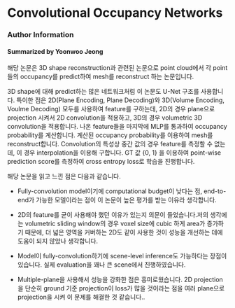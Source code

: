 #  Convolutional Occupancy Networks
### Author Information
#### Summarized by Yoonwoo Jeong

해당 논문은 3D shape reconstruction과 관련된 논문으로 point cloud에서 각 point들의 occupancy를 predict하여 mesh를 reconstruct 하는 논문입니다. 
 
3D shape에 대해 predict하는 많은 네트워크처럼 이 논문도 U-Net 구조를 사용합니다. 특이한 점은 2D(Plane Encoding, Plane Decoding)와 3D(Volume Encoding, Voulme Decoding) 모두를 사용하여  feature를 구하는데, 2D의 경우 plane으로 projection 시켜서 2D convolution을 적용하고, 3D의 경우 volumetric 3D convolution을 적용합니다. 나온 feature들을 마지막에 MLP를 통과하여 occupancy probability를 계산합니다. 계산된 occupancy probability를 이용하여 mesh를 reconstruct합니다. Convolution의 특성상 중간 값의 경우 feature를 측정할 수 없는데, 이 경우 interpolation을 이용해 구합니다. GT 값 {0, 1} 을 이용하여 point-wise prediction score를 측정하여 cross entropy loss로 학습을 진행합니다. 
 
해당 논문을 읽고 느낀 점은 다음과 같습니다. 

* Fully-convolution model이기에 computational budget이 낮다는 점, end-to-end가 가능한 모델이라는 점이 이 논문이 높은 평가를 받는 이유라 생각합니다. 
	
* 2D의 feature를 굳이 사용해야 했던 이유가 있는지 의문이 들었습니다.저의 생각에는 volumetric sliding window의 경우 voxel size에 cubic 하게 area가 증가하기 때문에, 더 넓은 영역을 커버하는 2D도 같이 사용한 것이 성능을 개선하는 데에 도움이 되지 않았나 생각합니다. 
	
* Model이 fully-convolution하기에 scene-level inference도 가능하다는 장점이 있습니다. 실제 evaluation을 꽤나 큰 scene에서 진행하였습니다. 
	
* Multiple-plane을 사용해서 성능을 강화한 점은 흥미로웠습니다. 2D projection을 단순히 ground 기준 projection이 loss가 많을 것이라는 점을 여러 plane으로 projection을 시켜 이 문제를 해결한 것 같습니다..